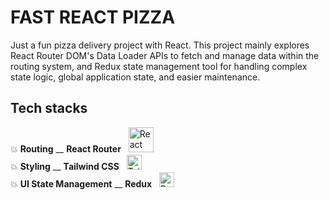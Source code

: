 # FAST REACT PIZZA

Just a fun pizza delivery project with React. This project mainly explores React Router DOM's Data Loader APIs to fetch and manage data within the routing system, and Redux state management tool for handling complex state logic, global application state, and easier maintenance.

## Tech stacks

💥 **Routing** \_\_ **React Router** &nbsp; <img src="https://reactrouter.com/_brand/react-router-stacked-color.png" alt="React Router Logo" width="40" />         
💥 **Styling** \_\_ **Tailwind CSS** &nbsp; <img src="https://upload.wikimedia.org/wikipedia/commons/d/d5/Tailwind_CSS_Logo.svg" alt="Tailwind CSS Logo" width="24" />  
💥 **UI State Management** \_\_ **Redux** &nbsp; <img src="https://raw.githubusercontent.com/reduxjs/redux/master/logo/logo.png" alt="Redux Logo" width="24" />  
